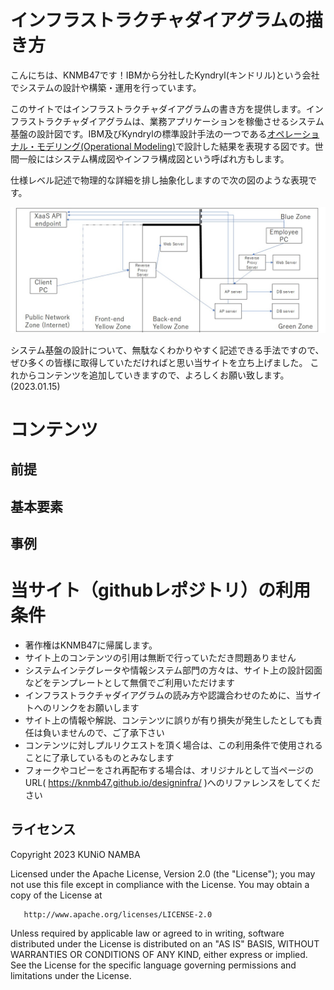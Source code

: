 # インフラストラクチャダイアグラムの描き方

こんにちは、KNMB47です！IBMから分社したKyndryl(キンドリル)という会社でシステムの設計や構築・運用を行っています。

このサイトではインフラストラクチャダイアグラムの書き方を提供します。インフラストラクチャダイアグラムは、業務アプリケーションを稼働させるシステム基盤の設計図です。IBM及びKyndrylの標準設計手法の一つである[オペレーショナル・モデリング(Operational Modeling)](https://www.ibm.com/docs/ja/rsas/7.5.0?topic=abstraction-modeling-operational-logical-layout-application)で設計した結果を表現する図です。世間一般にはシステム構成図やインフラ構成図という呼ばれ方もします。

仕様レベル記述で物理的な詳細を排し抽象化しますので次の図のような表現です。

![図1.サンプル設計図](./diagram1_example_zantei.jpg)

システム基盤の設計について、無駄なくわかりやすく記述できる手法ですので、ぜひ多くの皆様に取得していただければと思い当サイトを立ち上げました。
これからコンテンツを追加していきますので、よろしくお願い致します。(2023.01.15)


# コンテンツ

## 前提

## 基本要素

## 事例




# 当サイト（githubレポジトリ）の利用条件

* 著作権はKNMB47に帰属します。
* サイト上のコンテンツの引用は無断で行っていただき問題ありません
* システムインテグレータや情報システム部門の方々は、サイト上の設計図面などをテンプレートとして無償でご利用いただけます
* インフラストラクチャダイアグラムの読み方や認識合わせのために、当サイトへのリンクをお願いします
* サイト上の情報や解説、コンテンツに誤りが有り損失が発生したとしても責任は負いませんので、ご了承下さい
* コンテンツに対しプルリクエストを頂く場合は、この利用条件で使用されることに了承しているものとみなします
* フォークやコピーをされ再配布する場合は、オリジナルとして当ページのURL( https://knmb47.github.io/designinfra/ )へのリファレンスをしてください



## ライセンス
   Copyright 2023 KUNiO NAMBA

   Licensed under the Apache License, Version 2.0 (the "License");
   you may not use this file except in compliance with the License.
   You may obtain a copy of the License at

       http://www.apache.org/licenses/LICENSE-2.0

   Unless required by applicable law or agreed to in writing, software
   distributed under the License is distributed on an "AS IS" BASIS,
   WITHOUT WARRANTIES OR CONDITIONS OF ANY KIND, either express or implied.
   See the License for the specific language governing permissions and
   limitations under the License.
